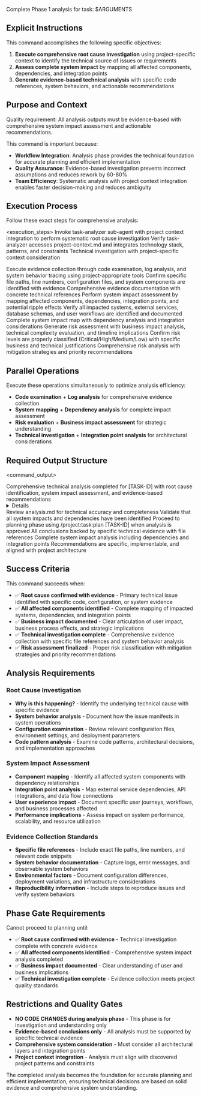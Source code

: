 Complete Phase 1 analysis for task: $ARGUMENTS

## Explicit Instructions

This command accomplishes the following specific objectives:

1. **Execute comprehensive root cause investigation** using project-specific context to identify the technical source of issues or requirements
2. **Assess complete system impact** by mapping all affected components, dependencies, and integration points
3. **Generate evidence-based technical analysis** with specific code references, system behaviors, and actionable recommendations

## Purpose and Context

Quality requirement: All analysis outputs must be evidence-based with comprehensive system impact assessment and actionable recommendations.

This command is important because:

- **Workflow Integration**: Analysis phase provides the technical foundation for accurate planning and efficient implementation
- **Quality Assurance**: Evidence-based investigation prevents incorrect assumptions and reduces rework by 60-80%
- **Team Efficiency**: Systematic analysis with project context integration enables faster decision-making and reduces ambiguity

## Execution Process

Follow these exact steps for comprehensive analysis:

<execution_steps>
<step number="1">
<action>Invoke task-analyzer sub-agent with project context integration to perform systematic root cause investigation</action>
<validation>Verify task-analyzer accesses project-context.md and integrates technology stack, patterns, and constraints</validation>
<output>Technical investigation with project-specific context consideration</output>
</step>

<step number="2">
<action>Execute evidence collection through code examination, log analysis, and system behavior tracing using project-appropriate tools</action>
<validation>Confirm specific file paths, line numbers, configuration files, and system components are identified with evidence</validation>
<output>Comprehensive evidence documentation with concrete technical references</output>
</step>

<step number="3">
<action>Perform system impact assessment by mapping affected components, dependencies, integration points, and potential ripple effects</action>
<validation>Verify all impacted systems, external services, database schemas, and user workflows are identified and documented</validation>
<output>Complete system impact map with dependency analysis and integration considerations</output>
</step>

<step number="4">
<action>Generate risk assessment with business impact analysis, technical complexity evaluation, and timeline implications</action>
<validation>Confirm risk levels are properly classified (Critical/High/Medium/Low) with specific business and technical justifications</validation>
<output>Comprehensive risk analysis with mitigation strategies and priority recommendations</output>
</step>
</execution_steps>

## Parallel Operations

Execute these operations simultaneously to optimize analysis efficiency:

- **Code examination** + **Log analysis** for comprehensive evidence collection
- **System mapping** + **Dependency analysis** for complete impact assessment
- **Risk evaluation** + **Business impact assessment** for strategic understanding
- **Technical investigation** + **Integration point analysis** for architectural considerations

## Required Output Structure

<command_output>

<summary>Comprehensive technical analysis completed for [TASK-ID] with root cause identification, system impact assessment, and evidence-based recommendations</summary>
<details>
<root_cause_identified>Primary technical issue identified with specific evidence from code, logs, or system behavior</root_cause_identified>
<system_impact_mapped>All affected components, dependencies, and integration points documented with impact severity</system_impact_mapped>
<evidence_collected>Concrete technical evidence including file paths, line numbers, configuration details, and system behaviors</evidence_collected>
<risk_assessed>Business and technical risk levels classified with specific justifications and mitigation strategies</risk_assessed>
</details>
<next_steps>
<step>Review analysis.md for technical accuracy and completeness</step>
<step>Validate that all system impacts and dependencies have been identified</step>
<step>Proceed to planning phase using /project:task:plan [TASK-ID] when analysis is approved</step>
</next_steps>
<quality_validation>
<evidence_completeness>All conclusions backed by specific technical evidence with file references</evidence_completeness>
<impact_thoroughness>Complete system impact analysis including dependencies and integration points</impact_thoroughness>
<actionability>Recommendations are specific, implementable, and aligned with project architecture</actionability>
</quality_validation>
</command_output>

## Success Criteria

This command succeeds when:

- ✅ **Root cause confirmed with evidence** - Primary technical issue identified with specific code, configuration, or system evidence
- ✅ **All affected components identified** - Complete mapping of impacted systems, dependencies, and integration points
- ✅ **Business impact documented** - Clear articulation of user impact, business process effects, and strategic implications
- ✅ **Technical investigation complete** - Comprehensive evidence collection with specific file references and system behavior analysis
- ✅ **Risk assessment finalized** - Proper risk classification with mitigation strategies and priority recommendations

## Analysis Requirements

### Root Cause Investigation

- **Why is this happening?** - Identify the underlying technical cause with specific evidence
- **System behavior analysis** - Document how the issue manifests in system operations
- **Configuration examination** - Review relevant configuration files, environment settings, and deployment parameters
- **Code pattern analysis** - Examine code patterns, architectural decisions, and implementation approaches

### System Impact Assessment

- **Component mapping** - Identify all affected system components with dependency relationships
- **Integration point analysis** - Map external service dependencies, API integrations, and data flow connections
- **User experience impact** - Document specific user journeys, workflows, and business processes affected
- **Performance implications** - Assess impact on system performance, scalability, and resource utilization

### Evidence Collection Standards

- **Specific file references** - Include exact file paths, line numbers, and relevant code snippets
- **System behavior documentation** - Capture logs, error messages, and observable system behaviors
- **Environmental factors** - Document configuration differences, deployment variations, and infrastructure considerations
- **Reproducibility information** - Include steps to reproduce issues and verify system behaviors

## Phase Gate Requirements

Cannot proceed to planning until:

- ✅ **Root cause confirmed with evidence** - Technical investigation complete with concrete evidence
- ✅ **All affected components identified** - Comprehensive system impact analysis completed
- ✅ **Business impact documented** - Clear understanding of user and business implications
- ✅ **Technical investigation complete** - Evidence collection meets project quality standards

## Restrictions and Quality Gates

- **NO CODE CHANGES during analysis phase** - This phase is for investigation and understanding only
- **Evidence-based conclusions only** - All analysis must be supported by specific technical evidence
- **Comprehensive system consideration** - Must consider all architectural layers and integration points
- **Project context integration** - Analysis must align with discovered project patterns and constraints

The completed analysis becomes the foundation for accurate planning and efficient implementation, ensuring technical decisions are based on solid evidence and comprehensive system understanding.
